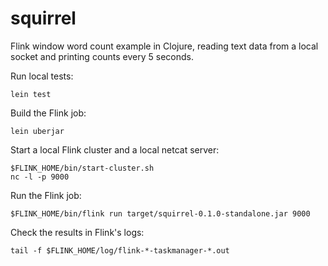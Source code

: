 # squirrel

Flink window word count example in Clojure, reading text data from a local socket
and printing counts every 5 seconds.

Run local tests:

```
lein test
```

Build the Flink job:

```
lein uberjar
```

Start a local Flink cluster and a local netcat server:

```
$FLINK_HOME/bin/start-cluster.sh
nc -l -p 9000
```

Run the Flink job:

```
$FLINK_HOME/bin/flink run target/squirrel-0.1.0-standalone.jar 9000
```

Check the results in Flink's logs:

```
tail -f $FLINK_HOME/log/flink-*-taskmanager-*.out
```
